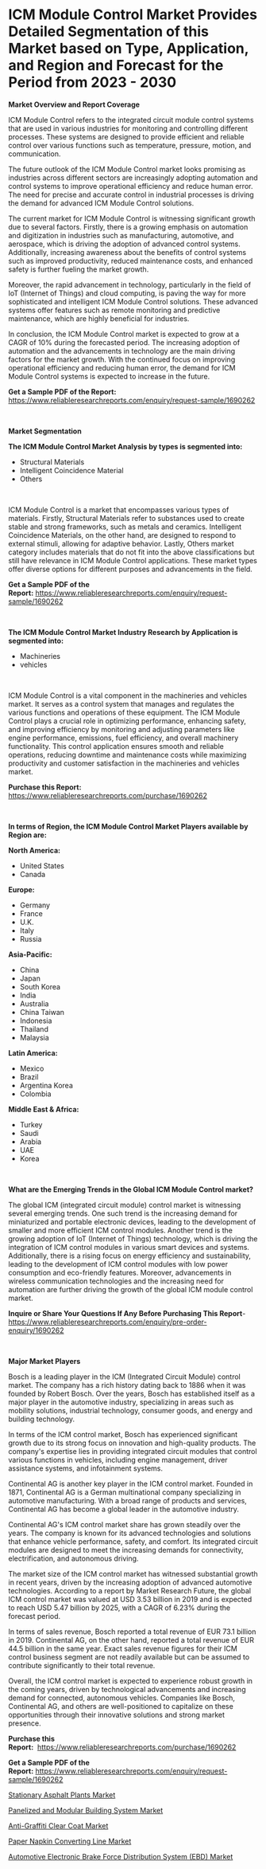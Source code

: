 <p><h1>ICM Module Control Market Provides Detailed Segmentation of this Market based on Type, Application, and Region and Forecast for the Period from 2023 - 2030</h1></p><p><strong>Market Overview and Report Coverage</strong></p>
<p><p>ICM Module Control refers to the integrated circuit module control systems that are used in various industries for monitoring and controlling different processes. These systems are designed to provide efficient and reliable control over various functions such as temperature, pressure, motion, and communication.</p><p>The future outlook of the ICM Module Control market looks promising as industries across different sectors are increasingly adopting automation and control systems to improve operational efficiency and reduce human error. The need for precise and accurate control in industrial processes is driving the demand for advanced ICM Module Control solutions.</p><p>The current market for ICM Module Control is witnessing significant growth due to several factors. Firstly, there is a growing emphasis on automation and digitization in industries such as manufacturing, automotive, and aerospace, which is driving the adoption of advanced control systems. Additionally, increasing awareness about the benefits of control systems such as improved productivity, reduced maintenance costs, and enhanced safety is further fueling the market growth.</p><p>Moreover, the rapid advancement in technology, particularly in the field of IoT (Internet of Things) and cloud computing, is paving the way for more sophisticated and intelligent ICM Module Control solutions. These advanced systems offer features such as remote monitoring and predictive maintenance, which are highly beneficial for industries.</p><p>In conclusion, the ICM Module Control market is expected to grow at a CAGR of 10% during the forecasted period. The increasing adoption of automation and the advancements in technology are the main driving factors for the market growth. With the continued focus on improving operational efficiency and reducing human error, the demand for ICM Module Control systems is expected to increase in the future.</p></p>
<p><strong>Get a Sample PDF of the Report:</strong> <a href="https://www.reliableresearchreports.com/enquiry/request-sample/1690262">https://www.reliableresearchreports.com/enquiry/request-sample/1690262</a></p>
<p>&nbsp;</p>
<p><strong>Market Segmentation</strong></p>
<p><strong>The ICM Module Control Market Analysis by types is segmented into:</strong></p>
<p><ul><li>Structural Materials</li><li>Intelligent Coincidence Material</li><li>Others</li></ul></p>
<p>&nbsp;</p>
<p><p>ICM Module Control is a market that encompasses various types of materials. Firstly, Structural Materials refer to substances used to create stable and strong frameworks, such as metals and ceramics. Intelligent Coincidence Materials, on the other hand, are designed to respond to external stimuli, allowing for adaptive behavior. Lastly, Others market category includes materials that do not fit into the above classifications but still have relevance in ICM Module Control applications. These market types offer diverse options for different purposes and advancements in the field.</p></p>
<p><strong>Get a Sample PDF of the Report:</strong>&nbsp;<a href="https://www.reliableresearchreports.com/enquiry/request-sample/1690262">https://www.reliableresearchreports.com/enquiry/request-sample/1690262</a></p>
<p>&nbsp;</p>
<p><strong>The ICM Module Control Market Industry Research by Application is segmented into:</strong></p>
<p><ul><li>Machineries</li><li>vehicles</li></ul></p>
<p>&nbsp;</p>
<p><p>ICM Module Control is a vital component in the machineries and vehicles market. It serves as a control system that manages and regulates the various functions and operations of these equipment. The ICM Module Control plays a crucial role in optimizing performance, enhancing safety, and improving efficiency by monitoring and adjusting parameters like engine performance, emissions, fuel efficiency, and overall machinery functionality. This control application ensures smooth and reliable operations, reducing downtime and maintenance costs while maximizing productivity and customer satisfaction in the machineries and vehicles market.</p></p>
<p><strong>Purchase this Report:</strong>&nbsp; <a href="https://www.reliableresearchreports.com/purchase/1690262">https://www.reliableresearchreports.com/purchase/1690262</a></p>
<p>&nbsp;</p>
<p><strong>In terms of Region, the ICM Module Control Market Players available by Region are:</strong></p>
<p>
    <p> <strong> North America: </strong>
        <ul>
            <li>United States</li>
            <li>Canada</li>
        </ul>
        </p> 
    <p> <strong> Europe: </strong>
        <ul>
            <li>Germany</li>
            <li>France</li>
            <li>U.K.</li>
            <li>Italy</li>
            <li>Russia</li>
        </ul>
        </p> 
    <p> <strong> Asia-Pacific: </strong>
        <ul>
            <li>China</li>
            <li>Japan</li>
            <li>South Korea</li>
            <li>India</li>
            <li>Australia</li>
            <li>China Taiwan</li>
            <li>Indonesia</li>
            <li>Thailand</li>
            <li>Malaysia</li>
        </ul>
        </p> 
    <p> <strong> Latin America: </strong>
        <ul>
            <li>Mexico</li>
            <li>Brazil</li>
            <li>Argentina Korea</li>
            <li>Colombia</li>
        </ul>
        </p> 
    <p> <strong> Middle East & Africa: </strong>
        <ul>
            <li>Turkey</li>
            <li>Saudi</li>
            <li>Arabia</li>
            <li>UAE</li>
            <li>Korea</li>
        </ul>
    </p>
    </p>
<p>&nbsp;</p>
<p><strong>What are the Emerging Trends in the Global ICM Module Control market?</strong></p>
<p><p>The global ICM (integrated circuit module) control market is witnessing several emerging trends. One such trend is the increasing demand for miniaturized and portable electronic devices, leading to the development of smaller and more efficient ICM control modules. Another trend is the growing adoption of IoT (Internet of Things) technology, which is driving the integration of ICM control modules in various smart devices and systems. Additionally, there is a rising focus on energy efficiency and sustainability, leading to the development of ICM control modules with low power consumption and eco-friendly features. Moreover, advancements in wireless communication technologies and the increasing need for automation are further driving the growth of the global ICM module control market.</p></p>
<p><strong>Inquire or Share Your Questions If Any Before Purchasing This Report</strong>- <a href="https://www.reliableresearchreports.com/enquiry/pre-order-enquiry/1690262">https://www.reliableresearchreports.com/enquiry/pre-order-enquiry/1690262</a></p>
<p>&nbsp;</p>
<p><strong>Major Market Players</strong></p>
<p><p>Bosch is a leading player in the ICM (Integrated Circuit Module) control market. The company has a rich history dating back to 1886 when it was founded by Robert Bosch. Over the years, Bosch has established itself as a major player in the automotive industry, specializing in areas such as mobility solutions, industrial technology, consumer goods, and energy and building technology. </p><p>In terms of the ICM control market, Bosch has experienced significant growth due to its strong focus on innovation and high-quality products. The company's expertise lies in providing integrated circuit modules that control various functions in vehicles, including engine management, driver assistance systems, and infotainment systems. </p><p>Continental AG is another key player in the ICM control market. Founded in 1871, Continental AG is a German multinational company specializing in automotive manufacturing. With a broad range of products and services, Continental AG has become a global leader in the automotive industry. </p><p>Continental AG's ICM control market share has grown steadily over the years. The company is known for its advanced technologies and solutions that enhance vehicle performance, safety, and comfort. Its integrated circuit modules are designed to meet the increasing demands for connectivity, electrification, and autonomous driving. </p><p>The market size of the ICM control market has witnessed substantial growth in recent years, driven by the increasing adoption of advanced automotive technologies. According to a report by Market Research Future, the global ICM control market was valued at USD 3.53 billion in 2019 and is expected to reach USD 5.47 billion by 2025, with a CAGR of 6.23% during the forecast period. </p><p>In terms of sales revenue, Bosch reported a total revenue of EUR 73.1 billion in 2019. Continental AG, on the other hand, reported a total revenue of EUR 44.5 billion in the same year. Exact sales revenue figures for their ICM control business segment are not readily available but can be assumed to contribute significantly to their total revenue.</p><p>Overall, the ICM control market is expected to experience robust growth in the coming years, driven by technological advancements and increasing demand for connected, autonomous vehicles. Companies like Bosch, Continental AG, and others are well-positioned to capitalize on these opportunities through their innovative solutions and strong market presence.</p></p>
<p><strong>Purchase this Report:</strong>&nbsp;&nbsp;<a href="https://www.reliableresearchreports.com/purchase/1690262">https://www.reliableresearchreports.com/purchase/1690262</a></p>
<p></p>
<p><strong>Get a Sample PDF of the Report:</strong>&nbsp;<a href="https://www.reliableresearchreports.com/enquiry/request-sample/1690262">https://www.reliableresearchreports.com/enquiry/request-sample/1690262</a></p>
<p><p><a href="https://medium.com/@randyhuel1989/stationary-asphalt-plants-market-report-reveals-the-latest-trends-and-growth-opportunities-of-this-573ce08b8276">Stationary Asphalt Plants Market</a></p><p><a href="https://www.linkedin.com/pulse/panelized-modular-building-system-market-share-amp-new-trends/">Panelized and Modular Building System Market</a></p><p><a href="https://www.linkedin.com/pulse/anti-graffiti-clear-coat-market-research-report-unlocks/">Anti-Graffiti Clear Coat Market</a></p><p><a href="https://medium.com/@elisamohr1910/paper-napkin-converting-line-market-trends-forecast-and-competitive-analysis-to-2030-26ec8b54ceb6">Paper Napkin Converting Line Market</a></p><p><a href="https://github.com/jhonwin654/Market-Research-Report-List-1/blob/main/automotive-electronic-brake-force-distribution-system-ebd-market.md">Automotive Electronic Brake Force Distribution System (EBD) Market</a></p></p>